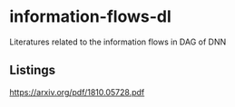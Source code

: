 # information-flows-dl
Literatures related to the information flows in DAG of DNN


## Listings

https://arxiv.org/pdf/1810.05728.pdf
